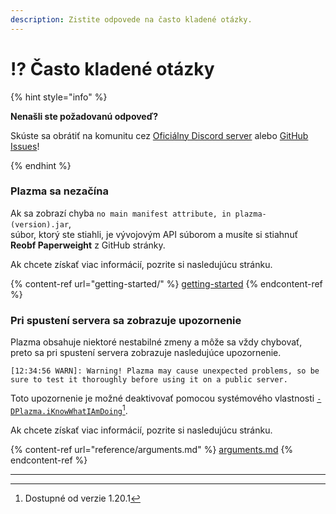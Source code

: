 ```yaml
---
description: Zistite odpovede na často kladené otázky.
---
```


# ⁉️ Často kladené otázky

{% hint style="info" %}

**Nenašli ste požadovanú odpoveď?**

Skúste sa obrátiť na komunitu cez [Oficiálny Discord server](https://discord.gg/MmfC52K8A8) alebo [GitHub Issues](https://github.com/PlazmaMC/PlazmaBukkit/issues)!

{% endhint %}

### Plazma sa nezačína

Ak sa zobrazí chyba `no main manifest attribute, in plazma-(version).jar`,\
súbor, ktorý ste stiahli, je vývojovým API súborom a musíte si stiahnuť **Reobf Paperweight** z GitHub stránky.

Ak chcete získať viac informácií, pozrite si nasledujúcu stránku.

{% content-ref url="getting-started/" %}
[getting-started](getting-started#id-2)
{% endcontent-ref %}

### Pri spustení servera sa zobrazuje upozornenie

Plazma obsahuje niektoré nestabilné zmeny a môže sa vždy chybovať, preto sa pri spustení servera zobrazuje nasledujúce upozornenie.

```log
[12:34:56 WARN]: Warning! Plazma may cause unexpected problems, so be sure to test it thoroughly before using it on a public server.
```

Toto upozornenie je možné deaktivovať pomocou systémového vlastnosti [`-DPlazma.iKnowWhatIAmDoing`](#user-content-fn-1)[^1].

Ak chcete získať viac informácií, pozrite si nasledujúcu stránku.

{% content-ref url="reference/arguments.md" %}
[arguments.md](reference/arguments.md#plazma.iknowwhatiamdoing)
{% endcontent-ref %}

***

[^1]: Dostupné od verzie 1.20.1
